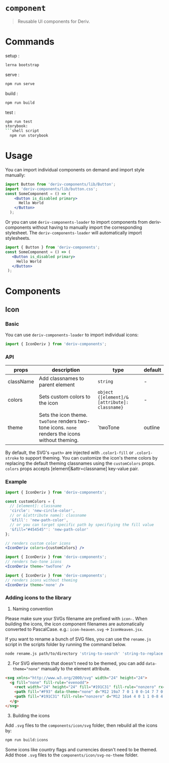 # `component`
> Reusable UI components for Deriv.

# Commands
setup :
  ```sh 
  lerna bootstrap
  ```
serve : 
  ```sh 
  npm run serve
  ```
build : 
  ```sh 
  npm run build
  ```
test  :
  ```sh 
  npm run test
storybook: 
  ```shell script
    npm run storybook
  ```

# Usage
You can import individual components on demand and import style manually:
```jsx
import Button from 'deriv-components/lib/Button';
import 'deriv-components/lib/button.css';
const SomeComponent = () => (
    <Button is_disabled primary>
      Hello World
    </Button>
  );
```
 Or you can use `deriv-components-loader` to import components from deriv-components without having to manually import the corresponding stylesheet. The `deriv-components-loader` will automatically import stylesheets.

 ```jsx
import { Button } from 'deriv-components';
const SomeComponent = () => (
    <Button is_disabled primary>
      Hello World
    </Button>
  );
```
# Components
## Icon
### Basic
You can use `deriv-components-loader` to import individual icons:
```jsx
import { IconDeriv } from 'deriv-components';
```


### API

props     | description | type  | default
----------|-------------| ----- | -------
className | Add classnames to parent element | `string` | -
colors    | Sets custom colors to the icon | `object {[element]/&[attribute]: classname}` | -
theme     | Sets the icon theme. `twoTone` renders two-tone icons. `none` renders the icons without theming. |   `twoTone | outline | none` | `outline` 

By default, the SVG's `<path>` are injected with `.color1-fill` or `.color1-stroke` to support theming. You can customize the icon's theme colors by replacing the default theming classnames using the `customColors` props. `colors` props accepts [element|&attr=classname] key-value pair.

### Example
```jsx
import { IconDeriv } from 'deriv-components';

const customColors = {
  // [element]: classname
  'circle': 'new-circle-color',
  // or &[attribute name]: classname
  '&fill': 'new-path-color',
  // or you can target specific path by specifiying the fill value
  '&fill="#454545"': 'new-path-color'
};

// renders custom color icons
<IconDeriv colors={customColors} />
```
```jsx
import { IconDeriv } from 'deriv-components';
// renders two-tone icons
<IconDeriv theme='twoTone' />
```
```jsx
import { IconDeriv } from 'deriv-components';
// renders icons without theming
<IconDeriv theme='none' />
```

### Adding icons to the library

1. Naming convention

Please make sure your SVGs filename are prefixed with `icon-`. When building the icons, the icon component filenames are automatically converted to PascalCase. e.g.: `icon-heaven.svg` -> `IconHeaven.jsx`.

If you want to rename a bunch of SVG files, you can use the `rename.js` script in the scripts folder by running the command below.
```sh
node rename.js path/to/directory 'string-to-search' 'string-to-replace'
```


2. For SVG elements that doesn't need to be themed, you can add `data-theme="none"` manually to the element attribute.
```html
<svg xmlns="http://www.w3.org/2000/svg" width="24" height="24">
  <g fill="none" fill-rule="evenodd">
    <rect width="24" height="24" fill="#191C31" fill-rule="nonzero" rx="4"/>
    <path fill="#F93" data-theme="none" d="M12 19a7 7 0 1 0 0-14 7 7 0 0 0 0 14z"/> // prevent theming on this element
    <path fill="#191C31" fill-rule="nonzero" d="M12 16a4 4 0 1 1 0-8 4 4 0 0 1 0 8z"/>
  </g>
</svg>
```
3. Building the icons

Add `.svg` files to the `components/icon/svg` folder, then rebuild all the icons by:
  ```sh
  npm run build:icons
  ```
Some icons like country flags and currencies doesn't need to be themed. Add those `.svg` files to the `components/icon/svg-no-theme` folder.